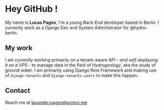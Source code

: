 # Hey GitHub !

My name is **Lucas Pagès**, I'm a young Back-End developer based in Berlin. I currently work as a Django Dev and System Administrator for @hydro-berlin.

## My work

I am currently working primarily on a tenant-aware API - _and self-deploying it on a VPS_ - to manage data in the field of _Hydrogeology_, aka the study of ground water. I am primarily using Django Rest Framework and making use of `django-tenants` and `django-tenants-users` to make this happen. 

## Contact

Reach me at lavander.pages@proton.me

<!--
**LucasPages/LucasPages** is a ✨ _special_ ✨ repository because its `README.md` (this file) appears on your GitHub profile.

Here are some ideas to get you started:

- 🔭 I’m currently working on ...
- 🌱 I’m currently learning ...
- 👯 I’m looking to collaborate on ...
- 🤔 I’m looking for help with ...
- 💬 Ask me about ...
- 📫 How to reach me: ...
- 😄 Pronouns: ...
- ⚡ Fun fact: ...
-->
